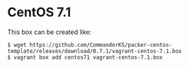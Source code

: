 CentOS 7.1
==========

This box can be created like:

    $ wget https://github.com/CommanderK5/packer-centos-template/releases/download/0.7.1/vagrant-centos-7.1.box
    $ vagrant box add centos71 vagrant-centos-7.1.box

